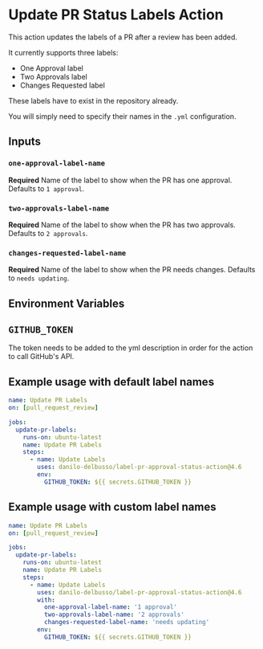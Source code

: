# Update PR Status Labels Action

This action updates the labels of a PR after a review has been added.

It currently supports three labels:

- One Approval label
- Two Approvals label
- Changes Requested label

These labels have to exist in the repository already.

You will simply need to specify their names in the `.yml` configuration.

## Inputs

### `one-approval-label-name`

**Required** Name of the label to show when the PR has one approval. Defaults to `1 approval`.

### `two-approvals-label-name`

**Required** Name of the label to show when the PR has two approvals. Defaults to `2 approvals`.

### `changes-requested-label-name`

**Required** Name of the label to show when the PR needs changes. Defaults to `needs updating`.

## Environment Variables

## `GITHUB_TOKEN`

The token needs to be added to the yml description in order for the action to call GitHub's API.

## Example usage with default label names
```yml
name: Update PR Labels
on: [pull_request_review]

jobs:
  update-pr-labels:
    runs-on: ubuntu-latest
    name: Update PR Labels
    steps:
      - name: Update Labels
        uses: danilo-delbusso/label-pr-approval-status-action@4.6
        env:
          GITHUB_TOKEN: ${{ secrets.GITHUB_TOKEN }}
```

## Example usage with custom label names

```yml
name: Update PR Labels
on: [pull_request_review]

jobs:
  update-pr-labels:
    runs-on: ubuntu-latest
    name: Update PR Labels
    steps:
      - name: Update Labels
        uses: danilo-delbusso/label-pr-approval-status-action@4.6
        with:
          one-approval-label-name: '1 approval'
          two-approvals-label-name: '2 approvals'
          changes-requested-label-name: 'needs updating'
        env:
          GITHUB_TOKEN: ${{ secrets.GITHUB_TOKEN }}
  ```